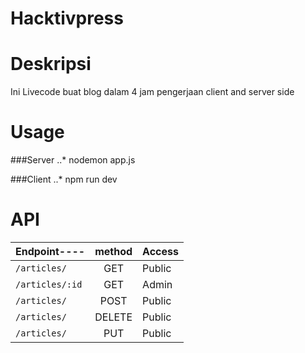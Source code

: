 Hacktivpress
======


Deskripsi
======
Ini Livecode buat blog dalam 4 jam pengerjaan client and server side


Usage
======
###Server
..* nodemon app.js

###Client
..* npm run dev

API
======
|Endpoint----|method|Access|
|------------|:----:|------|
|`/articles/`|GET|Public|
|`/articles/:id`|GET|Admin|
|`/articles/`|POST|Public|
|`/articles/`|DELETE|Public|
|`/articles/`|PUT|Public|
